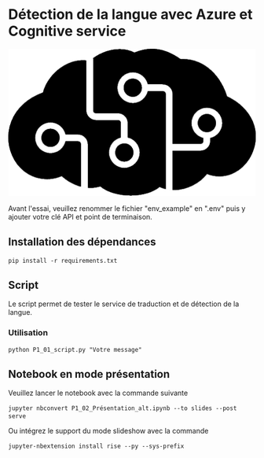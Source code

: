 # Détection de la langue avec Azure et Cognitive service

![Cognitive Service d'Azure](data/images/cog.png)

Avant l'essai, veuillez renommer le fichier "env_example" en ".env" puis y ajouter votre clé API et point de terminaison.

## Installation des dépendances

    pip install -r requirements.txt

## Script

Le script permet de tester le service de traduction et de détection de la langue.

### Utilisation

    python P1_01_script.py "Votre message"

## Notebook en mode présentation

Veuillez lancer le notebook avec la commande suivante

    jupyter nbconvert P1_02_Présentation_alt.ipynb --to slides --post serve

Ou intégrez le support du mode slideshow avec la commande

    jupyter-nbextension install rise --py --sys-prefix
